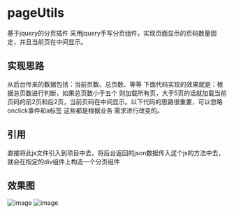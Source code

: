 # pageUtils
基于jquery的分页插件
采用jquery手写分页组件，实现页面显示的页码数量固定，并且当前页在中间显示。

## 实现思路
从后台传来的数据包括：当前页数、总页数、等等
下面代码实现的效果就是：根据总页数进行判断，如果总页数小于五个 则加载所有页，大于5页的话就加载当前页码的前2页和后2页，当前页码在中间显示。以下代码的思路很重要，可以忽略onclick事件和a标签 这些都是根据业务 需求进行改变的。

## 引用
直接将此js文件引入到项目中去，将后台返回的json数据传入这个js的方法中去，就会在指定的div组件上构造一个分页组件

## 效果图
![image](https://github.com/itnoone/pageUtils/images/2019011817080633.png)
![image](https://github.com/itnoone/pageUtils/images/20190118170908250.png)
